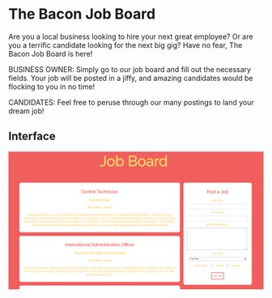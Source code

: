 
# The Bacon Job Board 

Are you a local business looking to hire your next great employee? Or are you a terrific candidate looking for the next big gig? Have no fear, The Bacon Job Board is here! 

BUSINESS OWNER: Simply go to our job board and fill out the necessary fields. Your job will be posted in a jiffy, and amazing candidates would be flocking to you in no time!

CANDIDATES: Feel free to peruse through our many postings to land your dream job! 

## Interface

<p align="center">
	<img src="/app/assets/images/JobBoardScreenshot.png">
</p>


